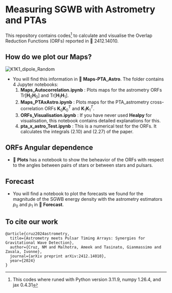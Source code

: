 # Measuring SGWB with Astrometry and PTAs

This repository contains codes[^1] to calculate and visualise the Overlap Reduction Functions (ORFs) reported in :page_facing_up: 2412.14010.

## How do we plot our Maps?

![K1K1_dipole_Random](https://github.com/user-attachments/assets/57a52a54-28e9-47e0-92a4-619edd5c1c58)

* You will find this information in :file_folder: **Maps-PTA_Astro**. The folder contains 4 Jupyter notebooks:
  1. **Maps_Autocorrelation.ipynb** : Plots maps for the astrometry ORFs $\mathrm{Tr}[\mathbf{H}_0 \mathbf{H}_0]$ and $\mathrm{Tr}[\mathbf{H}_1 \mathbf{H}_1]$.
  2. **Maps_PTAxAstro.ipynb** : Plots maps for the PTA_astrometry cross-correlation ORFs $\mathbf{K}_0 \mathbf{K}_0^{T}$ and $\mathbf{K}_1 \mathbf{K}_1 ^{T}$.
  3. **ORFs_Visualisation.ipynb** : If you have never used **Healpy** for visualisation, this notebook contains detailed explanations for this.
  4. **pta_x_astro_Test.ipynb** : This is a numerical test for the ORFs. It calculates the integrals (2.10) and (2.27) of the paper.

## ORFs Angular dependence 

* :file_folder: **Plots** has a notebook to show the beheavior of the ORFs with respect to the angles between pairs of stars or between stars and pulsars.

## Forecast 

* You will find a notebook to plot the forecasts we found for the magnitude of the SGWB energy density with the astrometry estimators $p_0$ and $p_1$ in :file_folder: **Forecast**.


[^1]: This codes where runed with Python version 3.11.9, numpy 1.26.4, and jax 0.4.31


## To cite our work

```
@article{cruz2024astrometry,
  title={Astrometry meets Pulsar Timing Arrays: Synergies for Gravitational Wave Detection},
  author={Cruz, NM and Malhotra, Ameek and Tasinato, Gianmassimo and Zavala, Ivonne},
  journal={arXiv preprint arXiv:2412.14010},
  year={2024}
}
```
